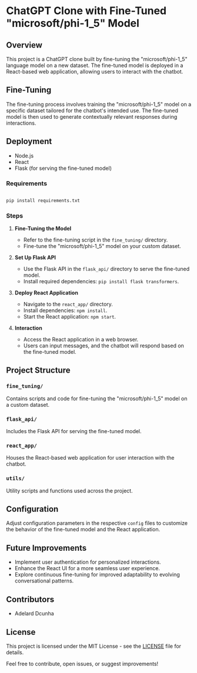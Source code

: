 # ChatGPT Clone with Fine-Tuned "microsoft/phi-1_5" Model

## Overview
This project is a ChatGPT clone built by fine-tuning the "microsoft/phi-1_5" language model on a new dataset. The fine-tuned model is deployed in a React-based web application, allowing users to interact with the chatbot.

## Fine-Tuning
The fine-tuning process involves training the "microsoft/phi-1_5" model on a specific dataset tailored for the chatbot's intended use. The fine-tuned model is then used to generate contextually relevant responses during interactions.

## Deployment
- Node.js
- React
- Flask (for serving the fine-tuned model)

### Requirements

```bash

pip install requirements.txt

```

### Steps

1. **Fine-Tuning the Model**
   - Refer to the fine-tuning script in the `fine_tuning/` directory.
   - Fine-tune the "microsoft/phi-1_5" model on your custom dataset.

2. **Set Up Flask API**
   - Use the Flask API in the `flask_api/` directory to serve the fine-tuned model.
   - Install required dependencies: `pip install flask transformers`.

3. **Deploy React Application**
   - Navigate to the `react_app/` directory.
   - Install dependencies: `npm install`.
   - Start the React application: `npm start`.

4. **Interaction**
   - Access the React application in a web browser.
   - Users can input messages, and the chatbot will respond based on the fine-tuned model.

## Project Structure

### `fine_tuning/`
Contains scripts and code for fine-tuning the "microsoft/phi-1_5" model on a custom dataset.

### `flask_api/`
Includes the Flask API for serving the fine-tuned model.

### `react_app/`
Houses the React-based web application for user interaction with the chatbot.

### `utils/`
Utility scripts and functions used across the project.

## Configuration
Adjust configuration parameters in the respective `config` files to customize the behavior of the fine-tuned model and the React application.

## Future Improvements
- Implement user authentication for personalized interactions.
- Enhance the React UI for a more seamless user experience.
- Explore continuous fine-tuning for improved adaptability to evolving conversational patterns.

## Contributors
- Adelard Dcunha

## License
This project is licensed under the MIT License - see the [LICENSE](LICENSE) file for details.

Feel free to contribute, open issues, or suggest improvements!
